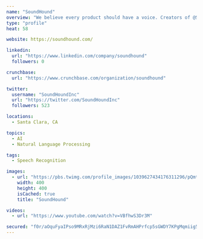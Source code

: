 ```yaml
---
name: "SoundHound"
overview: "We believe every product should have a voice. Creators of @SoundHound, @Houndify, and @HoundApp. #VoiceAI"
type: "profile"
heat: 58

website: https://soundhound.com/

linkedin:
  url: "https://www.linkedin.com/company/soundhound"
  followers: 0

crunchbase:
  url: "https://www.crunchbase.com/organization/soundhound"

twitter:
  username: "SoundHoundInc"
  url: "https://twitter.com/SoundHoundInc"
  followers: 523

locations:
  - Santa Clara, CA

topics:
  - AI
  - Natural Language Processing

tags:
  - Speech Recognition

images:
  - url: "https://pbs.twimg.com/profile_images/1039627434176311296/pQmtywpV_400x400.jpg"
    width: 400
    height: 400
    isCached: true
    title: "SoundHound"

videos:
  - url: "https://www.youtube.com/watch?v=VBfhwS3Dr3M"

secured: "f0r/aOquFyaIPso9MRxRjMzi6RaN1DAZ1FvRmAHPrfcp5sGWDY7KPgMqmiig5M9rFpx2/+f9N/LX2qlIbu0ZqX81LO6b1mF8oi8O0v3Rk9sGBWb5c7OLStHW9DgbsXH5yrwu/hlHMydraHl9Wyrs4t/65MiSatTlwqeVAAxRNGBUlut102lrB9EZlbSsLdVmNbrBFCxG8QszTbWfMOIlVpQVjWBh82FNtENgtZnE3IBRysg9ZlWjm1jhlIBndzckT3xpgIqax1Cv+z+ozo3KzEmmODFqDzqeT/y3mxWASmcsPmpgf/RtcC95id4pLBjehF7/OyO1wNlc+kGuxhEd6AnKVfkl4iXZfL9KOljfSvh5klaqaImwmde2uH9ptVmpbr16wN+vMXO22ncRJGsyNA==;WTwQ+0wmyG/UpcUb8hSSkg=="
---
```


